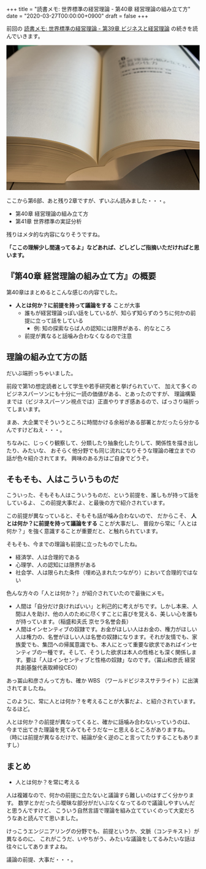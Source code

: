 +++
title = "読書メモ: 世界標準の経営理論 - 第40章 経営理論の組み立て方"
date = "2020-03-27T00:00:00+0900"
draft = false
+++

前回の [読書メモ: 世界標準の経営理論 - 第39章 ビジネスと経営理論](/biz/20200326/) の続きを読んでいきます。

![第40章 経営理論の組み立て方](resource01.jpg)

ここから第6部、あと残り2章ですが、ずいぶん読みました・・・。

- 第40章 経営理論の組み立て方
- 第41章 世界標準の実証分析

残りはメタ的な内容になりそうですね。

**「ここの理解少し間違ってるよ」などあれば、どしどしご指摘いただければと思います。**



## 『第40章 経営理論の組み立て方』の概要

第40章はまとめるとこんな感じの内容でした。

- **人とは何か？に前提を持って議論をする** ことが大事
    - 誰もが経営理論っぽい話をしているが、知らず知らずのうちに何かの前提に立って話をしている
        - 例: 知の探索ならば人の認知には限界がある、的なところ
    - 前提が異なると話噛み合わなくなるので注意



## 理論の組み立て方の話

だいぶ端折っちゃいました。

前段で第1の想定読者として学生や若手研究者と挙げられていて、
加えて多くのビジネスパーソンにも十分に一読の価値がある、とあったのですが、
理論構築までは（ビジネスパーソン視点では）正直やりすぎ感あるので、ばっさり端折ってしまいます。

まあ、大企業でそういうところに時間かける余裕がある部署とかだったら分かるんですけどねえ・・・。

ちなみに、じっくり観察して、分類したり抽象化したりして、関係性を描き出したり、みたいな、
おそらく他分野でも同じ流れになりそうな理論の確立までの話が色々紹介されてます。
興味のある方はご自身でどうぞ。



## そもそも、人はこういうものだ

こういった、そもそも人はこういうものだ、という前提を、誰しもが持って話をしているよ、
この前提大事だよ、と最後の方で紹介されています。

この前提が異なっていると、そもそも話が噛み合わないので、
だからこそ、 **人とは何か？に前提を持って議論をする** ことが大事だし、
普段から常に「人とは何か？」を強く意識することが重要だと、と触れられています。

そもそも、今までの理論も前提に立ったものでしたね。

- 経済学、人は合理的である
- 心理学、人の認知には限界がある
- 社会学、人は限られた条件（埋め込まれたつながり）において合理的ではない

色んな方々の「人とは何か？」が紹介されていたので最後にメモ。

- 人間は「自分だけ良ければいい」と利己的に考えがちです。しかし本来、人間は人を助け、他の人のために尽くすことに喜びを覚える、美しい心を誰もが持っています。（稲盛和夫氏 京セラ名誉会長）
- 人間はインセンティブの奴隷です。お金がほしい人はお金の、権力がほしい人は権力の、名誉がほしい人は名誉の奴隷になります。それが友情でも、家族愛でも、集団への帰属意識でも、本人にとって重要な欲求であればインセンティブの一種です。そして、そうした欲求は本人の性格とも深く関係します。要は「人はインセンティブと性格の奴隷」なのです。（冨山和彦氏 経営共創基盤代表取締役CEO）

あっ冨山和彦さんって方も、確か WBS （ワールドビジネスサテライト）に出演されてましたね。

このように、常に人とは何か？を考えることが大事だよ、と紹介されています。なるほど。

人とは何か？の前提が異なってくると、確かに話噛み合わないっていうのは、
今まで出てきた理論を見てみてもそうだなーと思えるところがありますね。
（時には前提が異なるだけで、結論が全く逆のこと言ってたりすることもありますし）



## まとめ

- 人とは何か？を常に考える

人は複雑なので、何かの前提に立たないと議論すら難しいのはすごく分かります。
数学とかだったら曖昧な部分がだいぶなくなってるので議論しやすいんだと思うんですけど、
こういう自然言語で理論を組み立てていくのって大変だろうなあと読んでて思いました。

けっこうエンジニアリングの分野でも、前提というか、文脈（コンテキスト）が異なるのに、
これがこうだ、いやちがう、みたいな議論をしてるみたいな話は往々にしてありますよね。

議論の前提、大事だ・・・。
